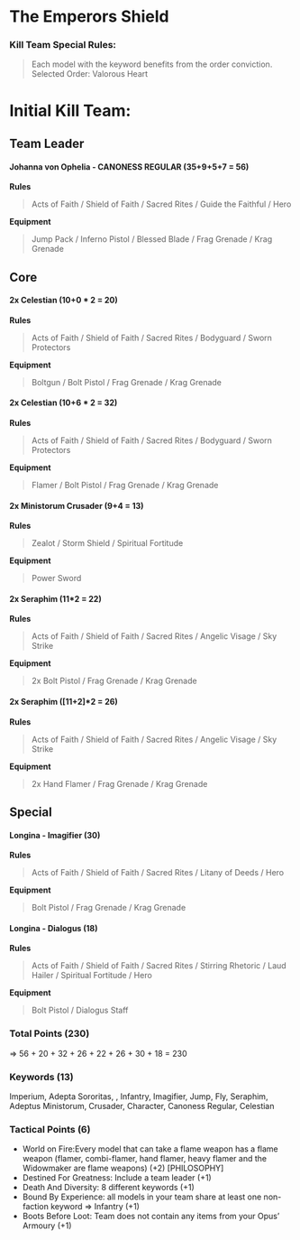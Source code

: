 
# The Emperors Shield

### Kill Team Special Rules:
**<Order>**
> Each model with the <Order> keyword benefits from the order conviction.
 Selected Order: Valorous Heart

# Initial Kill Team:
## Team Leader

#### Johanna von Ophelia - CANONESS REGULAR (35+9+5+7 = 56) 

**Rules**
> Acts of Faith / Shield of Faith / Sacred Rites / Guide the Faithful / Hero

**Equipment**
> Jump Pack / Inferno Pistol / Blessed Blade / Frag Grenade / Krag Grenade

## Core

#### 2x Celestian (10+0 * 2 = 20)

**Rules**
> Acts of Faith / Shield of Faith / Sacred Rites / Bodyguard / Sworn Protectors

**Equipment**
> Boltgun / Bolt Pistol / Frag Grenade / Krag Grenade

#### 2x Celestian (10+6 * 2 = 32)

**Rules**
> Acts of Faith / Shield of Faith / Sacred Rites / Bodyguard / Sworn Protectors

**Equipment**
> Flamer / Bolt Pistol / Frag Grenade / Krag Grenade

#### 2x Ministorum Crusader (9+4 = 13)

**Rules**
> Zealot / Storm Shield / Spiritual Fortitude

**Equipment**
> Power Sword

#### 2x Seraphim (11*2 = 22)

**Rules**
> Acts of Faith / Shield of Faith / Sacred Rites / Angelic Visage / Sky Strike

**Equipment**
> 2x Bolt Pistol / Frag Grenade / Krag Grenade

#### 2x Seraphim ([11+2]*2 = 26)

**Rules**
> Acts of Faith / Shield of Faith / Sacred Rites / Angelic Visage / Sky Strike

**Equipment**
> 2x Hand Flamer / Frag Grenade / Krag Grenade

## Special
#### Longina - Imagifier (30)

**Rules**
> Acts of Faith / Shield of Faith / Sacred Rites / Litany of Deeds /  Hero
 
**Equipment**
> Bolt Pistol / Frag Grenade / Krag Grenade 

#### Longina - Dialogus (18)

**Rules**
> Acts of Faith / Shield of Faith / Sacred Rites / Stirring Rhetoric /  Laud Hailer / Spiritual Fortitude /  Hero
 
 
**Equipment**
> Bolt Pistol / Dialogus Staff

### Total Points (230)
=> 56 + 20 + 32 + 26 + 22 + 26 + 30 + 18 = 230

### Keywords (13)
Imperium, Adepta Sororitas, <Order>, Infantry, Imagifier, Jump, Fly, Seraphim, Adeptus Ministorum, Crusader, Character, Canoness Regular, Celestian

### Tactical Points (6)
+ World on Fire:Every model that can take a flame weapon has a flame weapon (flamer, combi-flamer, hand flamer, heavy flamer and the Widowmaker are flame weapons) (+2) [PHILOSOPHY]
+ Destined For Greatness: Include a team leader (+1)
+ Death And Diversity: 8 different keywords (+1)
+ Bound By Experience: all models in your team share at least one non-faction keyword => Infantry (+1)
+ Boots Before Loot:  Team does not contain any items from your Opus’ Armoury (+1)
